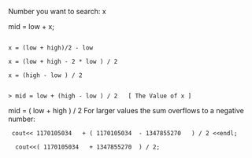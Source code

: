 Number you want to search: x

mid = low + x;

```(low + high)/2 = low + x

x = (low + high)/2 - low

x = (low + high - 2 * low ) / 2

x = (high - low ) / 2


> mid = low + (high - low ) / 2   [ The Value of x ] 
```

mid = ( low + high ) / 2
For larger values the sum overflows to a negative number:
```
 cout<< 1170105034   + ( 1170105034  - 1347855270   ) / 2 <<endl;

  cout<<( 1170105034   + 1347855270  ) / 2;
```

